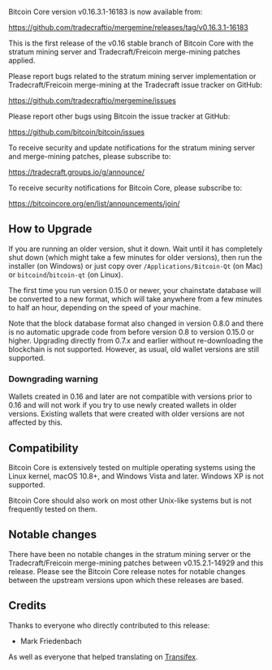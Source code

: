 Bitcoin Core version v0.16.3.1-16183 is now available from:

  https://github.com/tradecraftio/mergemine/releases/tag/v0.16.3.1-16183

This is the first release of the v0.16 stable branch of Bitcoin Core with the stratum mining server and Tradecraft/Freicoin merge-mining patches applied.

Please report bugs related to the stratum mining server implementation or Tradecraft/Freicoin merge-mining at the Tradecraft issue tracker on GitHub:

  https://github.com/tradecraftio/mergemine/issues

Please report other bugs using Bitcoin the issue tracker at GitHub:

  https://github.com/bitcoin/bitcoin/issues

To receive security and update notifications for the stratum mining server and merge-mining patches, please subscribe to:

  https://tradecraft.groups.io/g/announce/

To receive security notifications for Bitcoin Core, please subscribe to:

  https://bitcoincore.org/en/list/announcements/join/

How to Upgrade
--------------

If you are running an older version, shut it down. Wait until it has completely shut down (which might take a few minutes for older versions), then run the installer (on Windows) or just copy over `/Applications/Bitcoin-Qt` (on Mac) or `bitcoind`/`bitcoin-qt` (on Linux).

The first time you run version 0.15.0 or newer, your chainstate database will be converted to a new format, which will take anywhere from a few minutes to half an hour, depending on the speed of your machine.

Note that the block database format also changed in version 0.8.0 and there is no automatic upgrade code from before version 0.8 to version 0.15.0 or higher.  Upgrading directly from 0.7.x and earlier without re-downloading the blockchain is not supported.  However, as usual, old wallet versions are still supported.

### Downgrading warning

Wallets created in 0.16 and later are not compatible with versions prior to 0.16 and will not work if you try to use newly created wallets in older versions. Existing wallets that were created with older versions are not affected by this.

Compatibility
-------------

Bitcoin Core is extensively tested on multiple operating systems using the Linux kernel, macOS 10.8+, and Windows Vista and later. Windows XP is not supported.

Bitcoin Core should also work on most other Unix-like systems but is not frequently tested on them.

Notable changes
---------------

There have been no notable changes in the stratum mining server or the Tradecraft/Freicoin merge-mining patches between v0.15.2.1-14929 and this release.  Please see the Bitcoin Core release notes for notable changes between the upstream versions upon which these releases are based.

Credits
-------

Thanks to everyone who directly contributed to this release:

- Mark Friedenbach

As well as everyone that helped translating on [Transifex](https://www.transifex.com/tradecraft/freicoin-1/).
